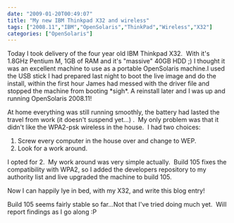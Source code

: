 ```yaml
---
date: "2009-01-20T00:49:07"
title: "My new IBM Thinkpad X32 and wireless"
tags: ["2008.11","IBM","OpenSolaris","ThinkPad","Wireless","X32"]
categories: ["OpenSolaris"]
---
```


Today I took delivery of the four year old IBM Thinkpad X32.  With it's 1.8GHz Pentium M, 1GB of RAM and it's "massive" 40GB HDD ;) I thought it was an excellent machine to use as a portable OpenSolaris machine.I used the USB stick I had prepared last night to boot the live image and do the install, within the first hour James had messed with the driver file and stopped the machine from booting \*sigh\*.
A reinstall later and I was up and running OpenSolaris 2008.11!

At home everything was still running smoothly, the battery had lasted the travel from work (it doesn't suspend yet...) .  My only problem was that it didn't like the WPA2-psk wireless in the house.  I had two choices:
1) Screw every computer in the house over and change to WEP.
2) Look for a work around.

I opted for 2.  My work around was very simple actually.  Build 105 fixes the compatibility with WPA2, so I added the developers repository to my authority list and live upgraded the machine to build 105.

Now I can happily lye in bed, with my X32, and write this blog entry!

Build 105 seems fairly stable so far...Not that I've tried doing much yet.  Will report findings as I go along :P
